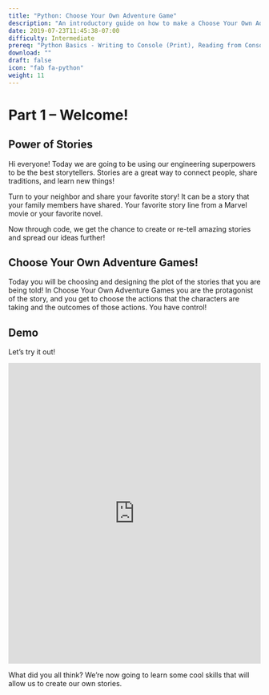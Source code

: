```yaml
---
title: "Python: Choose Your Own Adventure Game"
description: "An introductory guide on how to make a Choose Your Own Adventure Game in Python"
date: 2019-07-23T11:45:38-07:00
difficulty: Intermediate
prereq: "Python Basics - Writing to Console (Print), Reading from Console, Strings, Variables, Conditional statements"
download: ""
draft: false
icon: "fab fa-python"
weight: 11
---
```


# Part 1 – Welcome!

## Power of Stories

Hi everyone! Today we are going to be using our engineering superpowers to be the best storytellers. Stories are a great way to connect people, share traditions, and learn new things!

Turn to your neighbor and share your favorite story! It can be a story that your family members have shared. Your favorite story line from a Marvel movie or your favorite novel.

Now through code, we get the chance to create or re-tell amazing stories and spread our ideas further!

## Choose Your Own Adventure Games!

Today you will be choosing and designing the plot of the stories that you are being told!
In Choose Your Own Adventure Games you are the protagonist of the story, and you get to choose the actions that the characters are taking and the outcomes of those actions. You have control!

## Demo

Let’s try it out!

<iframe height="600px" width="100%" 
 src="https://repl.it/@nuevofoundation/PythonGuessAdventureFullSample?lite=true&outputonly=1" scrolling="no" frameborder="no" allowtransparency="true" allowfullscreen="true" sandbox="allow-forms allow-pointer-lock allow-popups allow-same-origin allow-scripts allow-modals"></iframe>

What did you all think? We’re now going to learn some cool skills that will allow us to create our own stories.
